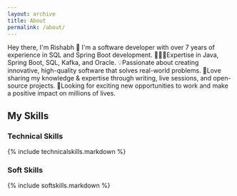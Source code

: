 ```yaml
---
layout: archive
title: About
permalink: /about/
---
```


Hey there, I'm Rishabh 👋
I'm a software developer with over 7 years of experience in SQL and Spring Boot development.
👨🏻‍💻Expertise in Java, Spring Boot, SQL, Kafka, and Oracle.
💡Passionate about creating innovative, high-quality software that solves real-world problems.
🚀Love sharing my knowledge & expertise through writing, live sessions, and open-source projects.
👋Looking for exciting new opportunities to work and make a positive impact on millions of lives.

## My Skills
### Technical Skills

{% include technicalskills.markdown %}

### Soft Skills

{% include softskills.markdown %}
